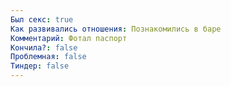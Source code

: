 ```yaml
---
Был секс: true
Как развивались отношения: Познакомились в баре
Комментарий: Фотал паспорт
Кончила?: false
Проблемная: false
Тиндер: false
---
```

